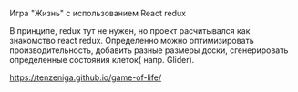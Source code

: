 Игра "Жизнь" с использованием React redux

В принципе, redux тут не нужен, но проект расчитывался как знакомство react redux.
Определенно можно оптимизировать производительность, добавить разные размеры доски, сгенерировать определенные состояния клеток( напр. Glider).

https://tenzeniga.github.io/game-of-life/
